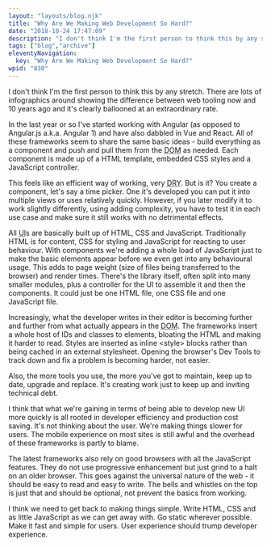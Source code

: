 ```yaml
---
layout: "layouts/blog.njk"
title: "Why Are We Making Web Development So Hard?"
date: "2018-10-24 17:47:09"
description: "I don't think I'm the first person to think this by any stretch"
tags: ["blog","archive"]
eleventyNavigation:
  key: "Why Are We Making Web Development So Hard?"
wpid: "830"
---
```

I don't think I'm the first person to think this by any stretch. There are lots of infographics around showing the difference between web tooling now and 10 years ago and it's clearly ballooned at an extraordinary rate.

In the last year or so I've started working with Angular (as opposed to Angular.js a.k.a. Angular 1) and have also dabbled in Vue and React. All of these frameworks seem to share the same basic ideas - build everything as a component and push and pull them from the <abbr title="Document Object Model">DOM</abbr> as needed. Each component is made up of a HTML template, embedded CSS styles and a JavaScript controller.

This feels like an efficient way of working, very <abbr title="Don't Repeat Yourself">DRY</abbr>. But is it? You create a component, let's say a time picker. One it's developed you can put it into multiple views or uses relatively quickly. However, if you later modify it to work slightly differently, using adding complexity, you have to test it in each use case and make sure it still works with no detrimental effects.

All <abbr title="User Interface">UI</abbr>s are basically built up of HTML, CSS and JavaScript. Traditionally HTML is for content, CSS for styling and JavaScript for reacting to user behaviour. With components we're adding a whole load of JavaScript just to make the basic elements appear before we even get into any behavioural usage. This adds to page weight (size of files being transferred to the browser) and render times. There's the library itself, often split into many smaller modules, plus a controller for the UI to assemble it and then the components. It could just be one HTML file, one CSS file and one JavaScript file.

Increasingly, what the developer writes in their editor is becoming further and further from what actually appears in the <abbr title="Document Object Model">DOM</abbr>. The frameworks insert a whole host of IDs and classes to elements, bloating the HTML and making it harder to read. Styles are inserted as inline &lt;style&gt; blocks rather than being cached in an external stylesheet. Opening the browser's Dev Tools to track down and fix a problem is becoming harder, not easier.

Also, the more tools you use, the more you've got to maintain, keep up to date, upgrade and replace. It's creating work just to keep up and inviting technical debt.

I think that what we're gaining in terms of being able to develop new UI more quickly is all rooted in developer efficiency and production cost saving. It's not thinking about the user. We're making things slower for users. The mobile experience on most sites is still awful and the overhead of these frameworks is partly to blame.

The latest frameworks also rely on good browsers with all the JavaScript features. They do not use progressive enhancement but just grind to a halt on an older browser. This goes against the universal nature of the web - it should be easy to read and easy to write. The bells and whistles on the top is just that and should be optional, not prevent the basics from working.

I think we need to get back to making things simple. Write HTML, CSS and as little JavaScript as we can get away with. Go static wherever possible. Make it fast and simple for users. User experience should trump developer experience.